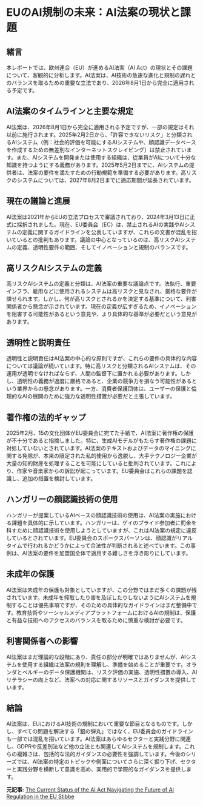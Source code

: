 # EUのAI規制の未来：AI法案の現状と課題

## 緒言

本レポートでは、欧州連合（EU）が進めるAI法案（AI Act）の現状とその課題について、客観的に分析します。AI法案は、AI技術の急速な進化と規制の遅れとのバランスを取るための重要な立法であり、2026年8月1日から完全に適用される予定です。

## AI法案のタイムラインと主要な規定

AI法案は、2026年8月1日から完全に適用される予定ですが、一部の規定はそれ以前に施行されます。2025年2月2日から、「許容できないリスク」と分類されるAIシステム（例：社会的評価を可能にするAIシステムや、顔認識データベースを作成するための無差別なインターネットスクレイピング）は禁止されています。また、AIシステムを開発または使用する組織は、従業員がAIについて十分な知識を持つようにする義務があります。2025年5月2日までに、AIシステムの提供者は、法案の要件を満たすための行動規範を準備する必要があります。高リスクのシステムについては、2027年8月2日までに適応期間が延長されています。

## 現在の議論と進展

AI法案は2021年からEUの立法プロセスで審議されており、2024年3月13日に正式に採択されました。現在、EU委員会（EC）は、禁止されるAIの実践やAIシステムの定義に関するガイドラインを公表していますが、これらの文書が混乱を招いているとの批判もあります。議論の中心となっているのは、高リスクAIシステムの定義、透明性要件の範囲、そしてイノベーションと規制のバランスです。

## 高リスクAIシステムの定義

高リスクAIシステムの定義と分類は、AI法案の重要な議論点です。法執行、重要インフラ、雇用などに使用されるシステムは高リスクと見なされ、厳格な要件が課せられます。しかし、何が高リスクとされるかを決定する基準について、利害関係者から懸念が示されています。現在の定義が広すぎるため、イノベーションを阻害する可能性があるという意見や、より具体的な基準が必要だという意見があります。

## 透明性と説明責任

透明性と説明責任はAI法案の中心的な原則ですが、これらの要件の具体的な内容については議論が続いています。特に高リスクと分類されるAIシステムは、その運用が透明でなければならず、人間の監督下に置かれる必要があります。しかし、透明性の義務が過度に厳格であると、企業の競争力を損なう可能性があるという業界からの懸念があります。一方、消費者保護団体は、ユーザーの保護と倫理的なAIの展開のために強力な透明性措置が必要だと主張しています。

## 著作権の法的ギャップ

2025年2月、15の文化団体がEU委員会に宛てた手紙で、AI法案に著作権の保護が不十分であると指摘しました。特に、生成AIモデルがもたらす著作権の課題に対処していないとされています。AI法案のテキストおよびデータのマイニングに関する免除が、本来の限定された私的使用から逸脱し、大手テクノロジー企業が大量の知的財産を処理することを可能にしていると批判されています。これにより、作家や音楽家からの訴訟が起こっています。EU委員会はこれらの課題を認識し、追加の措置を検討しています。

## ハンガリーの顔認識技術の使用

ハンガリーが提案しているAIベースの顔認識技術の使用は、AI法案の実施における課題を具体的に示しています。ハンガリーは、ゲイのプライド参加者に罰金を科すために顔認識技術を使用しようとしていますが、これはAI法案の規定に違反しているとされています。EU委員会のスポークスパーソンは、顔認識がリアルタイムで行われるかどうかによって合法性が判断されると述べています。この事例は、AI法案の要件を加盟国全体で適用する難しさを浮き彫りにしています。

## 未成年の保護

AI法案は未成年の保護も対象としていますが、この分野ではまだ多くの課題が残されています。未成年を搾取したり害を及ぼしたりしないようにAIシステムを規制することは優先事項ですが、そのための具体的なガイドラインはまだ整備中です。教育技術やソーシャルメディアプラットフォームにおけるAIの規制は、保護と有益な技術へのアクセスのバランスを取るために慎重な検討が必要です。

## 利害関係者への影響

AI法案はまだ理論的な段階にあり、責任の部分が明確ではありませんが、AIシステムを使用する組織は法案の規則を理解し、準備を始めることが重要です。オランダとベルギーのデータ保護機関は、リスク評価の実施、透明性措置の導入、AIリテラシーの向上など、法案への対応に関するリソースとガイダンスを提供しています。

## 結論

AI法案は、EUにおけるAI技術の規制において重要な節目となるものです。しかし、すべての問題を解決する「銀の弾丸」ではなく、EU委員会のガイドラインも一部では混乱を招いています。AI法案はあらゆるセクターと実践分野に関連し、GDPRや反差別法など他の立法とも関連してAIシステムを規制します。これらの複雑さは、包括的な法的ガイダンスの必要性を強調しています。今後のシリーズでは、AI法案の特定のトピックや側面についてさらに深く掘り下げ、セクターと実践分野を横断して意識を高め、実用的で学際的なガイダンスを提供します。

**元記事:** [The Current Status of the AI Act Navigating the Future of AI Regulation in the EU Stibbe](https://www.stibbe.com/publications-and-insights/the-current-status-of-the-ai-act-navigating-the-future-of-ai-regulation)